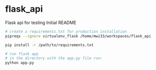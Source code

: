 # flask_api
Flask api for testing
Initial README


~~~ bash
# create a requirements.txt for production installation
pipreqs --ignore virtualenv_flask /home/mwi33/workspaces/flask_api

pip install -r /path/to/requirements.txt

# run flask app
# in the directory with the app.py file run:
python app.py
~~~

